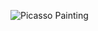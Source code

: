 ![Picasso Painting](https://user-images.githubusercontent.com/66247691/221413559-43b7f013-8db3-4707-bacd-3a064b201856.png)
